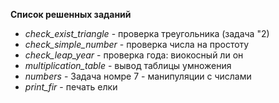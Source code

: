 **Список решенных заданий**
* *check_exist_triangle* - проверка треугольника (задача "2)
* *check_simple_number* - проверка числа на простоту
* *check_leap_year* - проверка года: виокосный ли он
* *multiplication_table* - вывод таблицы умножения
* *numbers* - Задача номре 7 - манипуляции с числами
* *print_fir* - печать елки
